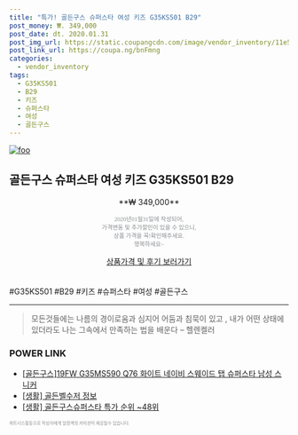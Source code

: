 ```yaml
--- 
title: "특가! 골든구스 슈퍼스타 여성 키즈 G35KS501 B29" 
post_money: ₩. 349,000 
post_date: dt. 2020.01.31 
post_img_url: https://static.coupangcdn.com/image/vendor_inventory/11e5/7710fa1aac1851487731f11d8fe579e275befc6cfe55e43f37d3a159798e.jpg 
post_link_url: https://coupa.ng/bnFmng 
categories: 
  - vendor_inventory 
tags: 
  - G35KS501 
  - B29 
  - 키즈 
  - 슈퍼스타 
  - 여성 
  - 골든구스 
--- 
```

[![foo](https://static.coupangcdn.com/image/vendor_inventory/11e5/7710fa1aac1851487731f11d8fe579e275befc6cfe55e43f37d3a159798e.jpg)](https://coupa.ng/bnFmng) 

## 골든구스 슈퍼스타 여성 키즈 G35KS501 B29 
<p style="text-align: center;">**₩ 349,000**</p> 
<p style="text-align: center;"><span style="color: #898c8f; font-family: Georgia,Times,serif; font-size: 0.75em;">2020년01월31일에 작성되어, <br>가격변동 및 추가할인이 있을 수 있으니,<br> 상품 가격을 꼭!확인해주세요.<br>행복하세요~</span> 
</p>	 
<div markdown="0" style="text-align: center;"><a href="https://coupa.ng/bnFmng" class="btn btn--success">상품가격 및 후기 보러가기</a></div> 
<br><br> 
  #G35KS501 #B29 #키즈 #슈퍼스타 #여성 #골든구스 
<hr> 

> 모든것들에는 나름의 경이로움과 심지어 어둠과 침묵이 있고 , 내가 어떤 상태에 있더라도 나는 그속에서 만족하는 법을 배운다 – 헬렌켈러 


### POWER LINK

* <a href="https://blog.naver.com/sakai111/221783582441" target="_blank">[골든구스]19FW G35MS590 Q76 화이트 네이비 스웨이드 탭 슈퍼스타 남성 스니커</a>
* <a href="https://blog.naver.com/fasyy4321/221764977043" target="_blank"> [생활] 골든벨수저 정보 </a>
* <a href="https://blog.naver.com/sakai111/221790696974" target="_blank"> [생활] 골든구스슈퍼스타 특가 순위 ~48위</a>

<span style="color: #898c8f; font-family: Georgia,Times,serif; font-size: 0.55em;">파트너스활동으로 작성자에게 일정액의 커미션이 제공될수 있습니다.</span> 
